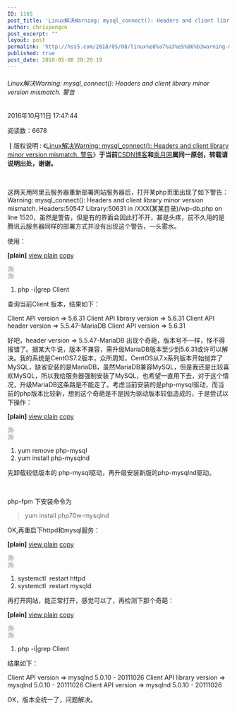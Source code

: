```yaml
---
ID: 1165
post_title: 'Linux解决Warning: mysql_connect(): Headers and client library minor version mismatch. 警告'
author: chrispengcn
post_excerpt: ""
layout: post
permalink: 'http://hss5.com/2018/05/08/linux%e8%a7%a3%e5%86%b3warning-mysql_connect-headers-and-client-library-minor-version-mismatch-%e8%ad%a6%e5%91%8a/'
published: true
post_date: 2018-05-08 20:20:19
---
```

<div class="article-title-box">
<h6 class="title-article">Linux解决Warning: mysql_connect(): Headers and client library minor version mismatch. 警告</h6>
</div>
<div class="article-info-box">
<div class="article-bar-top d-flex">

<span class="time">2016年10月11日 17:47:44</span>
<div class="float-right"><span class="read-count">阅读数：6678</span></div>
</div>
</div>
<article>
<div id="article_content" class="article_content csdn-tracking-statistics" data-pid="blog" data-mod="popu_307" data-dsm="post">
<div class="htmledit_views">

<strong>丨</strong>版权说明<strong> </strong>: 《<a href="http://www.icheny.cn/linux%E8%A7%A3%E5%86%B3warning-mysql_connect-headers-and-client-library-minor-version-mismatch-%E8%AD%A6%E5%91%8A/" target="_blank" rel="noopener noreferrer">Linux解决Warning: mysql_connect(): Headers and client library minor version mismatch. 警告</a>》<strong>于当前</strong><a href="http://blog.csdn.net/ausboyue/" target="_blank" rel="noopener noreferrer">CSDN博客</a><strong>和</strong><a href="http://www.icheny.cn/" target="_blank" rel="noopener noreferrer">乘月网</a><strong>属同一原创，转载请说明出处，谢谢。</strong>

</div>
</div>
</article>&nbsp;

这两天用阿里云服务器重新部署网站服务器后，打开某php页面出现了如下警告：Warning: mysql_connect(): Headers and client library minor version mismatch. Headers:50547 Library:50631 in /XXX(某某目录)/wp-db.php on line 1520，虽然是警告，但是有的界面会因此打不开，甚是头疼，前不久用的是腾讯云服务器同样的部署方式并没有出现这个警告，一头雾水。

使用：
<div class="dp-highlighter bg_plain">
<div class="bar">
<div class="tools">

<b>[plain]</b> <a class="ViewSource" title="view plain" href="https://blog.csdn.net/ausboyue/article/details/52790222#">view plain</a><span data-mod="popu_168"> <a class="CopyToClipboard" title="copy" href="https://blog.csdn.net/ausboyue/article/details/52790222#">copy</a></span>
<div><embed id="ZeroClipboardMovie_1" src="https://csdnimg.cn/public/highlighter/ZeroClipboard.swf" type="application/x-shockwave-flash" width="16" height="16" align="middle" name="ZeroClipboardMovie_1" data-mce-fragment="1"></embed></div>
<div><embed id="ZeroClipboardMovie_10" src="https://csdnimg.cn/public/highlighter/ZeroClipboard.swf" type="application/x-shockwave-flash" width="16" height="16" align="middle" name="ZeroClipboardMovie_10" data-mce-fragment="1"></embed></div>
</div>
</div>
<ol start="1">
 	<li class="alt">php -i|grep Client</li>
</ol>
</div>
查询当前Client 版本，结果如下：

Client API version =&gt; 5.6.31
Client API library version =&gt; 5.6.31
Client API header version =&gt; 5.5.47-MariaDB
Client API version =&gt; 5.6.31

好吧，header version =&gt; 5.5.47-MariaDB 出现个奇葩，版本号不一样，怪不得报错了。据某大牛说，版本不兼容，需升级MariaDB版本至少到5.6.31或许可以解决。我的系统是CentOS7.2版本，众所周知，CentOS从7.x系列版本开始抛弃了MySQL，缺省安装的是MariaDB，虽然MariaDB兼容MySQL，但是我还是比较喜欢MySQL，所以我给服务器强制安装了MySQL，也希望一直用下去，对于这个情况，升级MariaDB这条路是不能走了。考虑当前安装的是php-mysql驱动，而当前的php版本比较新，想到这个奇葩是不是因为驱动版本较低造成的，于是尝试以下操作：
<div class="dp-highlighter bg_plain">
<div class="bar">
<div class="tools">

<b>[plain]</b> <a class="ViewSource" title="view plain" href="https://blog.csdn.net/ausboyue/article/details/52790222#">view plain</a><span data-mod="popu_168"> <a class="CopyToClipboard" title="copy" href="https://blog.csdn.net/ausboyue/article/details/52790222#">copy</a></span>
<div><embed id="ZeroClipboardMovie_2" src="https://csdnimg.cn/public/highlighter/ZeroClipboard.swf" type="application/x-shockwave-flash" width="16" height="16" align="middle" name="ZeroClipboardMovie_2" data-mce-fragment="1"></embed></div>
<div><embed id="ZeroClipboardMovie_11" src="https://csdnimg.cn/public/highlighter/ZeroClipboard.swf" type="application/x-shockwave-flash" width="16" height="16" align="middle" name="ZeroClipboardMovie_11" data-mce-fragment="1"></embed></div>
</div>
</div>
<ol start="1">
 	<li class="alt">yum remove php-mysql</li>
 	<li class="">yum install php-mysqlnd</li>
</ol>
</div>
先卸载较低版本的 php-mysql驱动，再升级安装新版的php-mysqlnd驱动。

&nbsp;

php-fpm 下安装命令为
<blockquote>yum install php70w-mysqlnd</blockquote>
OK,再重启下httpd和mysql服务：
<div class="dp-highlighter bg_plain">
<div class="bar">
<div class="tools">

<b>[plain]</b> <a class="ViewSource" title="view plain" href="https://blog.csdn.net/ausboyue/article/details/52790222#">view plain</a><span data-mod="popu_168"> <a class="CopyToClipboard" title="copy" href="https://blog.csdn.net/ausboyue/article/details/52790222#">copy</a></span>
<div><embed id="ZeroClipboardMovie_3" src="https://csdnimg.cn/public/highlighter/ZeroClipboard.swf" type="application/x-shockwave-flash" width="16" height="16" align="middle" name="ZeroClipboardMovie_3" data-mce-fragment="1"></embed></div>
<div><embed id="ZeroClipboardMovie_12" src="https://csdnimg.cn/public/highlighter/ZeroClipboard.swf" type="application/x-shockwave-flash" width="16" height="16" align="middle" name="ZeroClipboardMovie_12" data-mce-fragment="1"></embed></div>
</div>
</div>
<ol start="1">
 	<li class="alt">systemctl  restart httpd</li>
 	<li class="">systemctl  restart mysqld</li>
</ol>
</div>
再打开网站，能正常打开，感觉可以了，再检测下那个奇葩：
<div class="dp-highlighter bg_plain">
<div class="bar">
<div class="tools">

<b>[plain]</b> <a class="ViewSource" title="view plain" href="https://blog.csdn.net/ausboyue/article/details/52790222#">view plain</a><span data-mod="popu_168"> <a class="CopyToClipboard" title="copy" href="https://blog.csdn.net/ausboyue/article/details/52790222#">copy</a></span>
<div><embed id="ZeroClipboardMovie_4" src="https://csdnimg.cn/public/highlighter/ZeroClipboard.swf" type="application/x-shockwave-flash" width="16" height="16" align="middle" name="ZeroClipboardMovie_4" data-mce-fragment="1"></embed></div>
<div><embed id="ZeroClipboardMovie_13" src="https://csdnimg.cn/public/highlighter/ZeroClipboard.swf" type="application/x-shockwave-flash" width="16" height="16" align="middle" name="ZeroClipboardMovie_13" data-mce-fragment="1"></embed></div>
</div>
</div>
<ol start="1">
 	<li class="alt">php -i|grep Client</li>
</ol>
</div>
结果如下：

Client API version =&gt; mysqlnd 5.0.10 - 20111026
Client API library version =&gt; mysqlnd 5.0.10 - 20111026
Client API version =&gt; mysqlnd 5.0.10 - 20111026

OK，版本全统一了，问题解决。